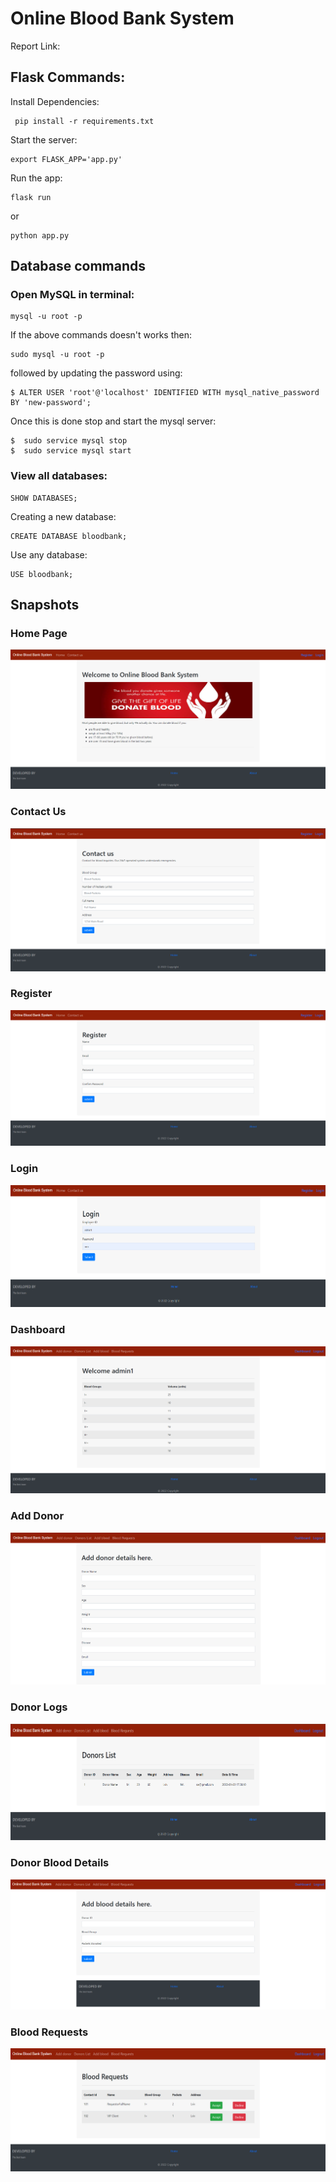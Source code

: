 # Online Blood Bank System
Report Link: 
## Flask Commands:
Install Dependencies:
```
 pip install -r requirements.txt
```
Start the server:
```
export FLASK_APP='app.py'
```
Run the app:
```
flask run
```
or
```
python app.py
```
## Database commands
### Open MySQL in terminal:
```
mysql -u root -p
```
If the above commands doesn't works then:
```
sudo mysql -u root -p
```
followed by updating the password using:
```
$ ALTER USER 'root'@'localhost' IDENTIFIED WITH mysql_native_password BY 'new-password';
```
Once this is done stop and start the mysql server:
```
$  sudo service mysql stop
$  sudo service mysql start
```
### View all databases:
```
SHOW DATABASES;
```
Creating a new database:
```
CREATE DATABASE bloodbank;
```
Use any database:
```
USE bloodbank;
```

## Snapshots
### Home Page
![](snapshots/home.png)
### Contact Us
![](snapshots/contact.png)
### Register
![](snapshots/register.png)
### Login
![](snapshots/login.png)
### Dashboard
![](snapshots/dashboard.png)
### Add Donor
![](snapshots/donate.png)
### Donor Logs
![](snapshots/logs.png)
### Donor Blood Details
![](snapshots/details.png)
### Blood Requests
![](snapshots/requests.png)
